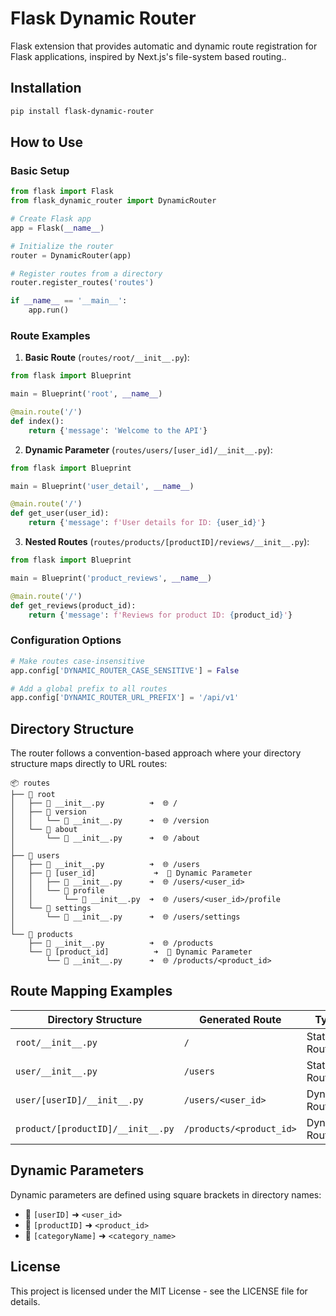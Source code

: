 # Flask Dynamic Router

Flask extension that provides automatic and dynamic route registration for Flask applications, inspired by Next.js's file-system based routing..

## Installation

```bash
pip install flask-dynamic-router
```

## How to Use

### Basic Setup

```python
from flask import Flask
from flask_dynamic_router import DynamicRouter

# Create Flask app
app = Flask(__name__)

# Initialize the router
router = DynamicRouter(app)

# Register routes from a directory
router.register_routes('routes')

if __name__ == '__main__':
    app.run()
```

### Route Examples

1. **Basic Route** (`routes/root/__init__.py`):
```python
from flask import Blueprint

main = Blueprint('root', __name__)

@main.route('/')
def index():
    return {'message': 'Welcome to the API'}
```

2. **Dynamic Parameter** (`routes/users/[user_id]/__init__.py`):
```python
from flask import Blueprint

main = Blueprint('user_detail', __name__)

@main.route('/')
def get_user(user_id):
    return {'message': f'User details for ID: {user_id}'}
```

3. **Nested Routes** (`routes/products/[productID]/reviews/__init__.py`):
```python
from flask import Blueprint

main = Blueprint('product_reviews', __name__)

@main.route('/')
def get_reviews(product_id):
    return {'message': f'Reviews for product ID: {product_id}'}
```

### Configuration Options

```python
# Make routes case-insensitive
app.config['DYNAMIC_ROUTER_CASE_SENSITIVE'] = False

# Add a global prefix to all routes
app.config['DYNAMIC_ROUTER_URL_PREFIX'] = '/api/v1'
```

## Directory Structure

The router follows a convention-based approach where your directory structure maps directly to URL routes:

```
📦 routes
├── 📂 root
│   ├── 📄 __init__.py          ➜  🌐 /
│   ├── 📂 version
│   │   └── 📄 __init__.py      ➜  🌐 /version
│   └── 📂 about
│       └── 📄 __init__.py      ➜  🌐 /about
│
├── 📂 users
│   ├── 📄 __init__.py          ➜  🌐 /users
│   ├── 📂 [user_id]             ➜  💫 Dynamic Parameter
│   │   ├── 📄 __init__.py      ➜  🌐 /users/<user_id>
│   │   └── 📂 profile
│   │       └── 📄 __init__.py  ➜  🌐 /users/<user_id>/profile
│   └── 📂 settings
│       └── 📄 __init__.py      ➜  🌐 /users/settings
│
└── 📂 products
    ├── 📄 __init__.py          ➜  🌐 /products
    └── 📂 [product_id]          ➜  💫 Dynamic Parameter
        └── 📄 __init__.py      ➜  🌐 /products/<product_id>
```

## Route Mapping Examples

| Directory Structure | Generated Route | Type |
|--------------------|-----------------|------|
| `root/__init__.py` | `/` | Static Route |
| `user/__init__.py` | `/users` | Static Route |
| `user/[userID]/__init__.py` | `/users/<user_id>` | Dynamic Route |
| `product/[productID]/__init__.py` | `/products/<product_id>` | Dynamic Route |

## Dynamic Parameters

Dynamic parameters are defined using square brackets in directory names:
- 📂 `[userID]` ➜ `<user_id>`
- 📂 `[productID]` ➜ `<product_id>`
- 📂 `[categoryName]` ➜ `<category_name>`

## License

This project is licensed under the MIT License - see the LICENSE file for details.